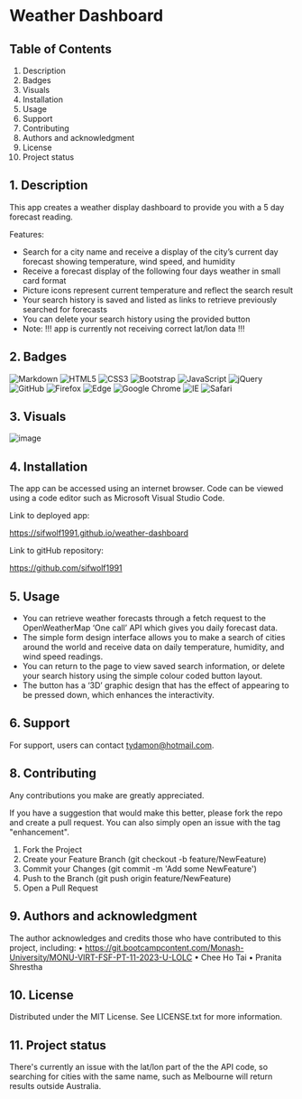 # Weather Dashboard


## Table of Contents

1. Description
2. Badges
3. Visuals
4. Installation
5. Usage
6. Support
7. Contributing 
8. Authors and acknowledgment
9. License
10. Project status

## 1. Description

This app creates a weather display dashboard to provide you with a 5 day forecast reading.

Features:

-	Search for a city name and receive a display of the city’s current day forecast showing temperature, wind speed, and humidity
-	Receive a forecast display of the following four days weather in small card format
-	Picture icons represent current temperature and reflect the search result
-	Your search history is saved and listed as links to retrieve previously searched for forecasts
-	You can delete your search history using the provided button
-	Note: !!! app is currently not receiving correct lat/lon data !!!

## 2. Badges

![Markdown](https://img.shields.io/badge/markdown-%23000000.svg?style=for-the-badge&logo=markdown&logoColor=white)
![HTML5](https://img.shields.io/badge/html5-%23E34F26.svg?style=for-the-badge&logo=html5&logoColor=white)
![CSS3](https://img.shields.io/badge/css3-%231572B6.svg?style=for-the-badge&logo=css3&logoColor=white)
![Bootstrap](https://img.shields.io/badge/bootstrap-%238511FA.svg?style=for-the-badge&logo=bootstrap&logoColor=white)
![JavaScript](https://img.shields.io/badge/javascript-%23323330.svg?style=for-the-badge&logo=javascript&logoColor=%23F7DF1E)
![jQuery](https://img.shields.io/badge/jquery-%230769AD.svg?style=for-the-badge&logo=jquery&logoColor=white)
![GitHub](https://img.shields.io/badge/github-%23121011.svg?style=for-the-badge&logo=github&logoColor=white)
![Firefox](https://img.shields.io/badge/Firefox-FF7139?style=for-the-badge&logo=Firefox-Browser&logoColor=white)
![Edge](https://img.shields.io/badge/Edge-0078D7?style=for-the-badge&logo=Microsoft-edge&logoColor=white)
![Google Chrome](https://img.shields.io/badge/Google%20Chrome-4285F4?style=for-the-badge&logo=GoogleChrome&logoColor=white)
![IE](https://img.shields.io/badge/Internet%20Explorer-0076D6?style=for-the-badge&logo=Internet%20Explorer&logoColor=white)
![Safari](https://img.shields.io/badge/Safari-000000?style=for-the-badge&logo=Safari&logoColor=white)

## 3. Visuals

![image](https://github.com/sifwolf1991/workday-scheduler/assets/139626561/139dbd12-e9ca-42e7-a61e-c6a99473a569)


## 4. Installation

The app can be accessed using an internet browser. Code can be viewed using a code editor such as Microsoft Visual Studio Code.

Link to deployed app:

https://sifwolf1991.github.io/weather-dashboard

Link to gitHub repository:

https://github.com/sifwolf1991


## 5. Usage

-	You can retrieve weather forecasts through a fetch request to the OpenWeatherMap ‘One call’ API which gives you daily forecast data.
-	The simple form design interface allows you to make a search of cities around the world and receive data on daily temperature, humidity, and wind speed readings.
-	You can return to the page to view saved search information, or delete your search history using the simple colour coded button layout.
-	The button has a ‘3D’ graphic design that has the effect of appearing to be pressed down, which enhances the interactivity.

## 6. Support

For support, users can contact tydamon@hotmail.com.


## 8. Contributing

Any contributions you make are greatly appreciated.

If you have a suggestion that would make this better, please fork the repo and create a pull request. You can also simply open an issue with the tag "enhancement". 
1.	Fork the Project
2.	Create your Feature Branch (git checkout -b feature/NewFeature)
3.	Commit your Changes (git commit -m 'Add some NewFeature')
4.	Push to the Branch (git push origin feature/NewFeature)
5.	Open a Pull Request


## 9. Authors and acknowledgment

The author acknowledges and credits those who have contributed to this project, including:
•	https://git.bootcampcontent.com/Monash-University/MONU-VIRT-FSF-PT-11-2023-U-LOLC
•	Chee Ho Tai
•	Pranita Shrestha

## 10. License

Distributed under the MIT License. See LICENSE.txt for more information.

## 11. Project status

There's currently an issue with the lat/lon part of the the API code, so searching for cities with the same name, such as Melbourne will return results outside Australia.
